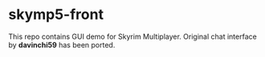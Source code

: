 # skymp5-front

This repo contains GUI demo for Skyrim Multiplayer. Original chat interface by **davinchi59** has been ported.

